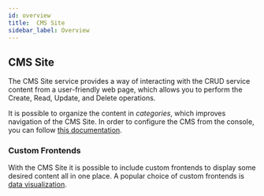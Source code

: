 ```yaml
---
id: overview
title:  CMS Site
sidebar_label: Overview
---
```

## CMS Site

The CMS Site service provides a way of interacting with the CRUD service content from a user-friendly web page, which allows you to perform the Create, Read, Update, and Delete operations.

It is possible to organize the content in *categories*, which improves navigation of the CMS Site. In order to configure the CMS from the console, you can follow [this documentation](../../business_suite/cms_configuration/config_cms).

### Custom Frontends

With the CMS Site it is possible to include custom frontends to display some desired content all in one place. A popular choice of custom frontends is [data visualization](../../business_suite/data-visualization).
